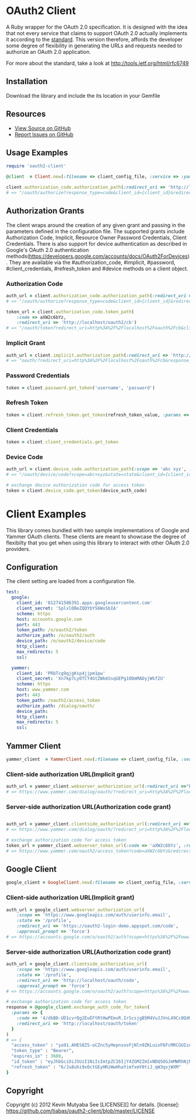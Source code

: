 # OAuth2 Client

A Ruby wrapper for the OAuth 2.0 specification. It is designed with the idea that not
every service that claims to support OAuth 2.0 actually implements it according to the
[standard]( http://tools.ietf.org/html/rfc6749). This version therefore, affords 
the developer some degree of flexibility in generating the URLs and requests
needed to authorize an OAuth 2.0 application.

For more about the standard, take a look at http://tools.ietf.org/html/rfc6749 

## Installation
Download the library and include the its location in your Gemfile

## Resources
* [View Source on GitHub][code]
* [Report Issues on GitHub][issues]

[code]: https://github.com/tiabas/oauth2-client
[issues]: https://github.com/tiabas/oauth2-client/issues

## Usage Examples

```ruby
require 'oauth2-client'

@client  = Client.new(:filename => client_config_file, :service => :yammer, :env => :test)

client.authorization_code.authorization_path(:redirect_uri => 'http://localhost/oauth2/cb')
# => "/oauth/authorize?response_type=code&client_id={client_id}&redirect_uri=http%3A%2F%2Flocalhost%2Foauth2%2Fcb"

```

## Authorization Grants
The client wraps around the creation of any given grant and passing in the parameters defined in the configuration
file. The supported grants include Authorization Code, Implicit, Resource Owner Password Credentials, Client Credentials.
There is also support for device authentication as described in Google's OAuth 2.0 authentication methods(https://developers.google.com/accounts/docs/OAuth2ForDevices). They are available via the #authorization_code, #implicit, #password, #client_credentials, #refresh_token
and #device methods on a client object.

### Authorization Code
```ruby
auth_url = client.authorization_code.authorization_path(:redirect_uri => 'http://localhost/oauth2/cb')
# => "/oauth/authorize?response_type=code&client_id={client_id}&redirect_uri=http%3A%2F%2Flocalhost%2Foauth2%2Fcb"

token_url = client.authorization_code.token_path(
    :code => aXW2c6bYz, 
    :redirect_uri => 'http://localhost/oauth2/cb')
# => "/oauth/token?redirect_uri=http%3A%2F%2Flocalhost%2Foauth%2Fcb&client_secret={client_secret}&grant_type=authorization_code&client_id={client_id}&code=aXW2c6bYz"
```

### Implicit Grant
```ruby
auth_url = client.implicit.authorization_path(:redirect_uri => 'http://localhost/oauth2/cb')
# => "oauth/?redirect_uri=http%3A%2F%2Flocalhost%2Foauth%2Fcb&response_type=token&client_id={client_id}"
```

### Password Credentials
```ruby
token = client.password.get_token('username', 'password')
```

### Refresh Token
```ruby
token = client.refresh_token.get_token(refresh_token_value, :params => {:scope => 'abc xyz', :state => 'state'})
```

### Client Credentials
```ruby
token = client.client_credentials.get_token
```

### Device Code
```ruby
auth_url = client.device_code.authorization_path(:scope => 'abc xyz', :state => 'state')
# => "/oauth/device/code?scope=abc+xyz&state=state&client_id={client_id}"

# exchange device authorization code for access token
token = client.device_code.get_token(device_auth_code)
```

# Client Examples
This library comes bundled with two sample implementations of Google and Yammer OAuth clients. These clients are 
meant to showcase the degree of flexibilty that you get when using this library to interact with other OAuth 2.0
providers.

## Configuration
The client setting are loaded from a configuration file.

```yaml
test:
  google:
    client_id: '812741506391.apps.googleusercontent.com'
    client_secret: 'SplxlOBeZQQYbYS6WxSbIA'
    scheme: https
    host: accounts.google.com
    port: 443
    token_path: /o/oauth2/token
    authorize_path: /o/oauth2/auth
    device_path: /o/oauth2/device/code
    http_client: 
    max_redirects: 5
    ssl:

  yammer:
    client_id: 'PRbTcg9qjgKsp4jjpm1pw'
    client_secret: 'Xn7kp7Ly0TCY4GtZWkmSsqGEPg10DmMADyjWkf2U'
    scheme: https
    host: www.yammer.com
    port: 443
    token_path: /oauth2/access_token
    authorize_path: /dialog/oauth/
    device_path:
    http_client: 
    max_redirects: 5
    ssl: 
```

## Yammer Client

```ruby
yammer_client  = YammerClient.new(:filename => client_config_file, :service => :yammer, :env => :test)
```

### Client-side authorization URL(Implicit grant)
```ruby
auth_url = yammer_client.webserver_authorization_url(:redirect_uri =>"http://localhost/oauth/cb")
# => https://www.yammer.com/dialog/oauth/?redirect_uri=http%3A%2F%2Flocalhost%2Foauth%2Fcb&response_type=token&client_id=PQbTcg6qjgKpp4jjpm4pw
```

### Server-side authorization URL(Authorization code grant)
```ruby

auth_url = yammer_client.clientside_authorization_url(:redirect_uri =>"http://localhost/oauth/cb")
# => https://www.yammer.com/dialog/oauth/?redirect_uri=http%3A%2F%2Flocalhost%2Foauth%2Fcb&response_type=code&client_id=PQbTcg6qjgKpp4jjpm4pw

# exchange authorization code for access token
token_url = yammer_client.webserver_token_url(:code => 'aXW2c6bYz', :redirect_uri =>"http://localhost/oauth/cb")
# => https://www.yammer.com/oauth2/access_token?code=aXW2c6bYz&redirect_uri=http%3A%2F%2Flocalhost%2Foauth%2Fcb&client_secret=Xn4kp7Ly0TCY4GaZWkmSsqIEPg10DmMADyjWkf2U&grant_type=authorization_code&client_id=PQbTcg6qjgKpp4jjpm4pw

```

## Google Client

```ruby
google_client = GoogleClient.new(:filename => client_config_file, :service => :google, :env => :test)
```

### Client-side authorization URL(Implicit grant)
```ruby
auth_url = google_client.webserver_authorization_url(
    :scope => 'https://www.googleapis.com/auth/userinfo.email',
    :state => '/profile',
    :redirect_uri => 'https://oauth2-login-demo.appspot.com/code',
    :approval_prompt => 'force')
# => https://accounts.google.com/o/oauth2/auth?scope=https%3A%2F%2Fwww.googleapis.com%2Fauth%2Fuserinfo.email&state=%2Fprofile&redirect_uri=https%3A%2F%2Foauth2-login-demo.appspot.com%2Ftoken&approval_prompt=force&response_type=token&client_id=812741506391.apps.googleusercontent.com
```

### Server-side authorization URL(Authorization code grant)
```ruby
auth_url = google_client.clientside_authorization_url(
    :scope => 'https://www.googleapis.com/auth/userinfo.email',
    :state => '/profile',
    :redirect_uri => 'http://localhost/oauth/code',
    :approval_prompt => 'force')
# => https://accounts.google.com/o/oauth2/auth?scope=https%3A%2F%2Fwww.googleapis.com%2Fauth%2Fuserinfo.email&state=%2Fprofile&redirect_uri=https%3A%2F%2Foauth2-login-demo.appspot.com%2Fcode&approval_prompt=force&response_type=code&client_id=812741506391.apps.googleusercontent.com

# exchange authorization code for access token
response = @google_client.exchange_auth_code_for_token(
  :params => {
    :code => '4/dbB0-UD1cvrQg2EuEFtRtHwPEmvR.IrScsjgB5M4VuJJVnL49Cc8QdUjRdAI',
    :redirect_uri => 'http://localhost/oauth/token'
  }
)
# => {
  "access_token" : "ya91.AHES8ZS-oCZnc5yHepnsosFjNln9ZKLuioF6FcMRCGUIzA",
  "token_type" : "Bearer",
  "expires_in" : 3600,
  "id_token" : "eyJhbGciOiJSUzI1NiIsImtpZCI6IjY4ZGM2ZmIxNDQ5OGJmMWRhNjNiMWYyMDA2YmRmMDA2N2Q4MzY",
  "refresh_token" : "6/Ju8uhi9xOctGEyHRzWwHhaYimfxmY0tiJ_qW3qvjWXM"
}
```

## Copyright
Copyright (c) 2012 Kevin Mutyaba
See [LICENSE][] for details.
[license]: https://github.com/tiabas/oauth2-client/blob/master/LICENSE